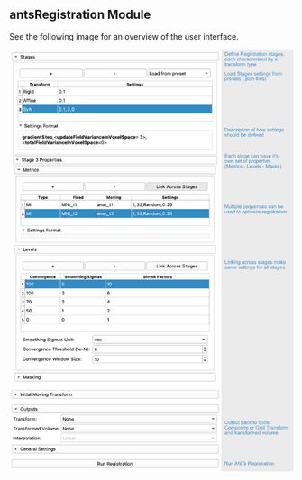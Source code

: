 ## antsRegistration Module

See the following image for an overview of the user interface.

![SlicerANTs](../Documentation/ModuleUI.png?raw=true)
